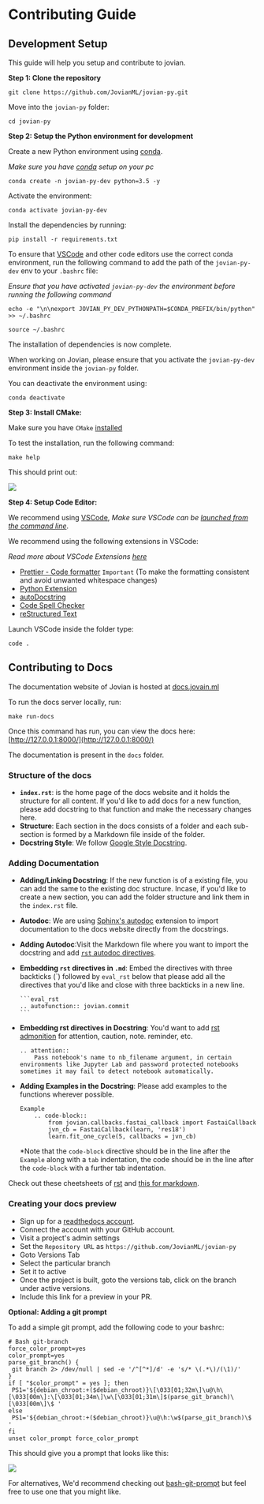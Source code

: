 # Contributing Guide

## Development Setup

This guide will help you setup and contribute to jovian.

**Step 1: Clone the repository**

```
git clone https://github.com/JovianML/jovian-py.git
```

Move into the `jovian-py` folder:

```
cd jovian-py
```

**Step 2: Setup the Python environment for development**

Create a new Python environment using [conda](https://docs.conda.io/en/latest/).

_Make sure you have [conda](https://docs.conda.io/projects/conda/en/latest/user-guide/install/) setup on your pc_

```
conda create -n jovian-py-dev python=3.5 -y
```

Activate the environment:

```
conda activate jovian-py-dev
```

Install the dependencies by running:

```
pip install -r requirements.txt
```

To ensure that [VSCode](https://code.visualstudio.com/) and other code editors use the correct conda environment, run the following command to add the path of the `jovian-py-dev` env to your `.bashrc` file:

*Ensure that you have activated `jovian-py-dev` the environment before running the following command* 

```
echo -e "\n\nexport JOVIAN_PY_DEV_PYTHONPATH=$CONDA_PREFIX/bin/python" >> ~/.bashrc

source ~/.bashrc
```

The installation of dependencies is now complete.

When working on Jovian, please ensure that you activate the `jovian-py-dev` environment inside the `jovian-py` folder. 

You can deactivate the environment using:

```
conda deactivate
```

**Step 3: Install CMake:**

Make sure you have `CMake` [installed](https://cmake.org/install/)

To test the installation, run the following command:

```
make help
```

This should print out:

![](https://i.imgur.com/9yFX3oh.png)

**Step 4: Setup Code Editor:**

We recommend using [VSCode](https://code.visualstudio.com/),
_Make sure VSCode can be [launched from the command line](https://code.visualstudio.com/docs/setup/mac#_launching-from-the-command-line)_.

We recommend using the following extensions in VSCode:

*Read more about VSCode Extensions [here](https://code.visualstudio.com/docs/editor/extension-gallery)*

- [Prettier - Code formatter](https://marketplace.visualstudio.com/items?itemName=esbenp.prettier-vscode) `Important` (To make the formatting consistent and avoid unwanted whitespace changes)
- [Python Extension](https://code.visualstudio.com/docs/languages/python)
- [autoDocstring](https://marketplace.visualstudio.com/items?itemName=njpwerner.autodocstring)
- [Code Spell Checker](https://marketplace.visualstudio.com/items?itemName=streetsidesoftware.code-spell-checker)
- [reStructured Text](https://marketplace.visualstudio.com/items?itemName=lextudio.restructuredtext)

Launch VSCode inside the folder type:

```
code .
```

## Contributing to Docs

The documentation website of Jovian is hosted at [docs.jovain.ml](https://docs.jovian.ml/en/latest/)

To run the docs server locally, run:

```
make run-docs
```

Once this command has run, you can view the docs here: [http://127.0.0.1:8000/](http://127.0.0.1:8000/)

The documentation is present in the `docs` folder.

### Structure of the docs

- **`index.rst`**: is the home page of the docs website and it holds the structure for all content. If you'd like to add docs for a new function, please add docstring to that function and make the necessary changes here. 
- **Structure**: Each section in the docs consists of a folder and each sub-section is formed by a Markdown file inside of the folder.  
- **Docstring Style**: We follow [Google Style Docstring](https://sphinxcontrib-napoleon.readthedocs.io/en/latest/example_google.html).

### Adding Documentation

- **Adding/Linking Docstring**: If the new function is of a existing file, you can add the same to the existing doc structure. Incase, if you'd like to create a new section, you can add the folder structure and link them in the `index.rst` file. 
- **Autodoc**: We are using [Sphinx's autodoc](http://www.sphinx-doc.org/en/master/usage/extensions/autodoc.html) extension to import documentation to the docs website directly from the docstrings. 
- **Adding Autodoc**:Visit the Markdown file where you want to import the docstring and add [`rst` autodoc directives](http://www.sphinx-doc.org/en/master/usage/extensions/autodoc.html).
- **Embedding `rst` directives in `.md`**: 
Embed the directives with three backticks (`) followed by ```eval_rst``` below that please add all the directives that you'd like and close with three backticks in a new line. 
 
    ````
    ```eval_rst
    .. autofunction:: jovian.commit
    ``` 
    ````
- **Embedding rst directives in Docstring**: You'd want to add [rst admonition](https://runawayhorse001.github.io/SphinxGithub/rtxt.html?highlight=admonition#admonitions) for attention, caution, note. reminder, etc. 

    ```
    .. attention::
        Pass notebook's name to nb_filename argument, in certain environments like Jupyter Lab and password protected notebooks sometimes it may fail to detect notebook automatically.
    ```

- **Adding Examples in the Docstring**: Please add examples to the functions wherever possible. 
    
    ```
    Example
        .. code-block::
            from jovian.callbacks.fastai_callback import FastaiCallback
            jvn_cb = FastaiCallback(learn, 'res18')
            learn.fit_one_cycle(5, callbacks = jvn_cb)
    ```
    *Note that the `code-block` directive should be in the line after the `Example` along with a `tab` indentation, the code should be in the line after the `code-block` with a further tab indentation. 

Check out these cheetsheets of [rst](https://thomas-cokelaer.info/tutorials/sphinx/rest_syntax.html) and [this for markdown](https://github.com/adam-p/markdown-here/wiki/Markdown-Cheatsheet).

### Creating your docs preview

- Sign up for a [readthedocs account](https://readthedocs.org/).
- Connect the account with your GitHub account. 
- Visit a project's admin settings
- Set the `Repository URL` as ```https://github.com/JovianML/jovian-py```
- Goto Versions Tab
- Select the particular branch 
- Set it to active
- Once the project is built, goto the versions tab, click on the branch under active versions.
- Include this link for a preview in your PR.

**Optional: Adding a git prompt**

To add a simple git prompt, add the following code to your bashrc:

```
# Bash git-branch
force_color_prompt=yes
color_prompt=yes
parse_git_branch() {
 git branch 2> /dev/null | sed -e '/^[^*]/d' -e 's/* \(.*\)/(\1)/'
}
if [ "$color_prompt" = yes ]; then
 PS1='${debian_chroot:+($debian_chroot)}\[\033[01;32m\]\u@\h\[\033[00m\]:\[\033[01;34m\]\w\[\033[01;31m\]$(parse_git_branch)\[\033[00m\]\$ '
else
 PS1='${debian_chroot:+($debian_chroot)}\u@\h:\w$(parse_git_branch)\$ '
fi
unset color_prompt force_color_prompt
```

This should give you a prompt that looks like this:

![](https://i.imgur.com/XRjzHEC.png)

For alternatives, We'd recommend checking out [bash-git-prompt](https://github.com/magicmonty/bash-git-prompt) but feel free to use one that you might like.
